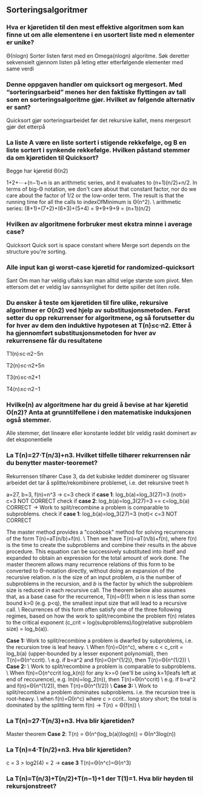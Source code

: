 
## Sorteringsalgoritmer

### Hva er kjøretiden til den mest effektive algoritmen som kan finne ut om alle elementene i en usortert liste med n elementer er unike?
Θ(nlogn)
Sorter listen først med en Omega(nlogn) algoritme. Søk deretter sekvensielt gjennom listen på leting etter etterfølgende elementer med same verdi

### Denne oppgaven handler om quicksort og mergesort. Med “sorteringsarbeid” menes her den faktiske flyttingen av tall som en sorteringsalgoritme gjør. Hvilket av følgende alternativ er sant?
Quicksort gjør sorteringsarbeidet før det rekursive kallet, mens mergesort gjør det etterpå

### La liste A være en liste sortert i stigende rekkefølge, og B en liste sortert i synkende rekkefølge. Hvilken påstand stemmer da om kjøretiden til Quicksort?
Begge har kjøretid Θ(n2)


1+2+⋯+(n−1)+n is an arithmetic series, and it evaluates to (n+1)(n/2)+n/2. In terms of big-Θ notation, we don't care about that constant factor, nor do we care about the factor of 1/2 or the low-order term. The result is that the running time for all the calls to indexOfMinimum is Θ(n^2). \\
arithmetic series: (8+1)+(7+2)+(6+3)+(5+4) = 9+9+9+9 = (n+1)(n/2)

### Hvilken av algoritmene forbruker mest ekstra minne i average case?
Quicksort
Quick sort is space constant where Merge sort depends on the structure you're sorting.

### Alle input kan gi worst-case kjøretid for randomized-quicksort
Sant
Om man har veldig uflaks kan man alltid velge største som pivot. Men ettersom det er veldig lav sannsynlighet for dette spiller det liten rolle.

### Du ønsker å teste om kjøretiden til fire ulike, rekursive algoritmer er O(n2) ved hjelp av substitusjonsmetoden. Først setter du opp rekurrenser for algoritmene, og så forutsetter du for hver av dem den induktive hypotesen at T(n)≤c⋅n2. Etter å ha gjennomført substitusjonsmetoden for hver av rekurrensene får du resultatene
T1(n)≤c⋅n2−5n

T2(n)≤c⋅n2+5n

T3(n)≤c⋅n2+1

T4(n)≤c⋅n2−1

### Hvilke(n) av algoritmene har du greid å bevise at har kjøretid O(n2)? Anta at grunntilfellene i den matematiske induksjonen også stemmer.
Alle stemmer, det lineære eller konstante leddet blir veldig raskt dominert av det eksponentielle 

### La T(n)=27⋅T(n/3)+n3. Hvilket tilfelle tilhører rekurrensen når du benytter master-teoremet?
Rekurrensen tilhører Case 3, da det kubiske leddet dominerer og tilsvarer arbeidet det tar å splitte/rekombinere problemet, i.e. det rekursive treet h

a=27, b=3, f(n)=n^3 -> c=3
check if **case 1**: log_b(a)=log_3(27)=3 (not)> c=3 NOT CORRECT
check if **case 2**: log_b(a)=log_3(27)=3 == c=log_b(a) CORRECT -> Work to split/recombine a problem is comparable to subproblems.
check if **case 1**: log_b(a)=log_3(27)=3 (not)< c=3 NOT CORRECT

The master method provides a "cookbook" method for solving recurrences of the form T(n)=aT(n/b)+f(n). \\
Then we have T(n)=aT(n/b)+f(n), where f(n) is the time to create the subproblems and combine their results in the above procedure. This equation can be successively substituted into itself and expanded to obtain an expression for the total amount of work done. The master theorem allows many recurrence relations of this form to be converted to Θ-notation directly, without doing an expansion of the recursive relation. *n* is the size of an input problem, *a* is the number of subproblems in the recursion, and *b* is the factor by which the subproblem size is reduced in each recursive call. The theorem below also assumes that, as a base case for the recurrence, T(n)=Θ(1) when *n* is less than some bound k>0 (e.g. p<q), the smallest input size that will lead to a recursive call. \\
Recurrences of this form often satisfy one of the three following regimes, based on how the work to split/recombine the problem f(n) relates to the critical exponent (c_crit = log(subproblems)/log(relative subproblem size) = log_b(a)).

**Case 1:** 
Work to split/recombine a problem is dwarfed by subproblems, i.e. the recursion tree is leaf heavy. \\
When f(n)=O(n^c), where c < c_crit = log_b(a) (upper-bounded by a lesser exponent polynomial), then T(n)=Θ(n^ccrit). \\
e.g. if b=a^2 and f(n)=O(n^(1/2)), then T(n)=Θ(n^(1/2)) \\
**Case 2:** \\
Work to split/recombine a problem is comparable to subproblems. \\
When f(n)=O(n^ccrit log_k(n)) for any k>=0 (we'll be using k=1(leafs left at end of reccurence), e.g. ln(n)=log_2(n)), then T(n)=Θ(n^ccrit) \\
e.g. if b=a^2 and f(n)=Θ(n^(1/2)), then T(n)=Θ(n^(1/2)) \\
**Case 3:** \\
Work to split/recombine a problem dominates subproblems. i.e. the recursion tree is root-heavy. \\
when f(n)=Ω(n^c) where c > ccrit.. long story short; the total is dominated by the splitting term f(n) -> T(n) = Θ(f(n)) \\

### La T(n)=27⋅T(n/3)+n3. Hva blir kjøretiden?
Master theorem **Case 2**: T(n) = Θ(n^(log_b(a))log(n)) = Θ(n^3log(n))

### La T(n)=4⋅T(n/2)+n3. Hva blir kjøretiden?
c = 3 > log2(4) = 2 -> **case 3** T(n)=Θ(n^c)=Θ(n^3)

### La T(n)=T(n/3)+T(n/2)+T(n−1)+1 der T(1)=1. Hva blir høyden til rekursjonstreet?



